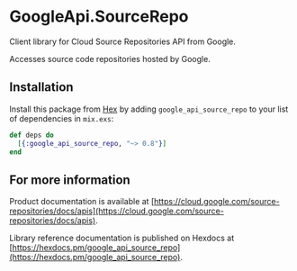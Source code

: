 # GoogleApi.SourceRepo

Client library for Cloud Source Repositories API from Google.

Accesses source code repositories hosted by Google.

## Installation

Install this package from [Hex](https://hex.pm) by adding
`google_api_source_repo` to your list of dependencies in `mix.exs`:

```elixir
def deps do
  [{:google_api_source_repo, "~> 0.8"}]
end
```

## For more information

Product documentation is available at [https://cloud.google.com/source-repositories/docs/apis](https://cloud.google.com/source-repositories/docs/apis).

Library reference documentation is published on Hexdocs at
[https://hexdocs.pm/google_api_source_repo](https://hexdocs.pm/google_api_source_repo).
